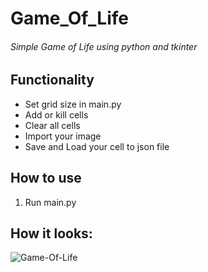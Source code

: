# Game_Of_Life
###### Simple Game of Life using python and tkinter

## Functionality

- Set grid size in main.py
- Add or kill cells
- Clear all cells
- Import your image
- Save and Load your cell to json file

## How to use

1. Run main.py

## How it looks:
![Game-Of-Life](https://cdn.discordapp.com/attachments/933356358097580103/1098735330544328806/image.png "Window")

